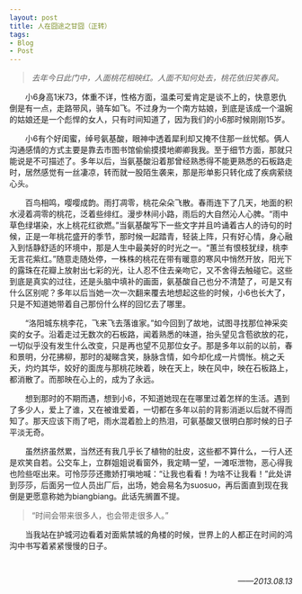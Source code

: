 ```yaml
---
layout: post
title: 人在囧途之甘囧（正转）
tags:
- Blog
- Post
---
```



> *去年今日此门中，人面桃花相映红。人面不知何处去，桃花依旧笑春风。*


<p style="text-indent:2em;">
小6身高1米73，体重不详，性格方面，温柔可爱肯定是谈不上的，快意恩仇倒是有一点，走路带风，骑车如飞。不过身为一个南方姑娘，到底是该成一个温婉的姑娘还是一个彪悍的女人，只有时间知道了，因为我们的小6那时候刚刚15岁。
</p>
<p style="text-indent:2em;">
小6有个好闺蜜，绰号氨基酸，眼神中透着犀利却又掩不住那一丝忧郁。俩人沟通感情的方式主要是靠去市图书馆偷偷摸摸地卿卿我我。至于细节方面，那就只能说是不可描述了。多年以后，当氨基酸沿着那曾经熟悉得不能更熟悉的石板路走时，居然感觉有一丝凄凉，转而就一股陌生袭来，那是形单影只转化成了疾病萦绕心头。
</p>
<p style="text-indent:2em;">
百鸟相鸣，嘤嘤成韵。雨打凋零，桃花朵朵飞散。春雨连下了几天，地面的积水浸着凋零的桃花，泛着些绯红。漫步林间小路，雨后的大自然沁人心脾。“雨中草色绿堪染，水上桃花红欲燃。”当氨基酸写下一些文字并且吟诵着古人的诗句的时候，正是一年桃花盛开的季节，那时候一起踏青，轻装上阵，只有好心情，身心融入到恬静舒适的环境中，那是人生中最美好的时光之一。“蕙兰有恨枝犹绿，桃李无言花紫红。”随意走随处停，一株株的桃花在带有暖意的寒风中悄然开放，阳光下的露珠在花瓣上放射出七彩的光，让人忍不住去亲吻它，又不舍得去触碰它。这些到底是真实的过往，还是头脑中填补的画面，氨基酸自己也分不清楚了，可是又有什么区别呢？多年以后当她一次一次翻来覆去地想起这些的时候，小6也长大了，只是不知道她带着自己那份什么样的回忆去了哪里。
</p>
<p style="text-indent:2em;">
“洛阳城东桃李花，飞来飞去落谁家。”如今回到了故地，试图寻找那位神采奕奕的女子。沿着走过无数次的石板路，闻着熟悉的味道，抬头望见含苞欲放的花，一切似乎没有发生什么改变，只是再也望不见那位女子。那是多年以前的以前，春和景明，分花拂柳，那时的凝睇含笑，脉脉含情，如今却化成一片惆怅。桃之夭夭，灼灼其华，姣好的面庞与那桃花映着，映在天上，映在风中，映在石板路上，都消散了。而那映在心上的，成为了永远。
</p>
<p style="text-indent:2em;">
想到那时的不期而遇，想到小6，不知道她现在在哪里过着怎样的生活。遇到了多少人，爱上了谁，又在被谁爱着，一切都在多年以前的背影消逝以后就不得而知了。那天应该下雨了吧，雨水混着脸上的热泪，可氨基酸又很明白那时候的日子平淡无奇。
</p>
<p style="text-indent:2em;">
虽然挤虽然累，当然还有我几乎长了植物的肚皮，这些都不算什么，一行人还是欢笑自若。公交车上，立群姐姐说看窗外，我定睛一望，一滩呕泄物，恶心得我也险些呕出来。可怜莎莎还撒娇打嗔地喊：“让我也看看！为啥不让我看！”此处讲到莎莎，后面另一位人员出厂后，出场，她会易名为suosuo，再后面直到现在我倒是更愿意称她为biangbiang。此话先搁置不提。
</p>

> “时间会带来很多人，也会带走很多人。” 

<p style="text-indent:2em;">
当我站在护城河边看着对面紫禁城的角楼的时候，世界上的人都正在时间的鸿沟中书写着紧紧慢慢的日子。
</p>

<br />

<p align="right">
<em>
——2013.08.13
</em>
</p>
